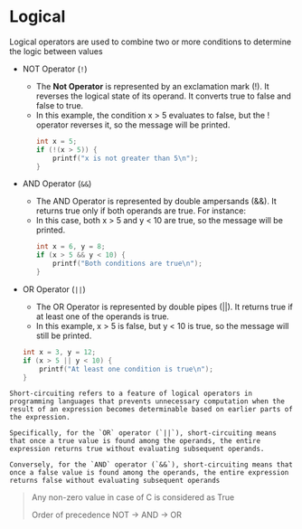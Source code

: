 # Logical
Logical operators are used to combine two or more conditions to determine the logic between values

- NOT Operator (`!`)

  - The **Not Operator** is represented by an exclamation mark (!). It reverses the logical state of its operand. It converts true to false and false to true.
  - In this example, the condition x > 5 evaluates to false, but the ! operator reverses it, so the message will be printed.
    ```c
    int x = 5;
    if (!(x > 5)) {
        printf("x is not greater than 5\n");
    }
    ```
- AND Operator (`&&`)

  - The AND Operator is represented by double ampersands (&&). It returns true only if both operands are true. For instance:
  - In this case, both x > 5 and y < 10 are true, so the message will be printed.
    ```c
    int x = 6, y = 8;
    if (x > 5 && y < 10) {
        printf("Both conditions are true\n");
    }
    ```

- OR Operator (`||`)
    - The OR Operator is represented by double pipes (||). It returns true if at least one of the operands is true.
    - In this example, x > 5 is false, but y < 10 is true, so the message will still be printed.
    ```C
    int x = 3, y = 12;
    if (x > 5 || y < 10) {
        printf("At least one condition is true\n");
    }
    ```

```admonish note title = "Short-curcuiting"
Short-circuiting refers to a feature of logical operators in programming languages that prevents unnecessary computation when the result of an expression becomes determinable based on earlier parts of the expression. 

Specifically, for the `OR` operator (`||`), short-circuiting means that once a true value is found among the operands, the entire expression returns true without evaluating subsequent operands. 

Conversely, for the `AND` operator (`&&`), short-circuiting means that once a false value is found among the operands, the entire expression returns false without evaluating subsequent operands
```

> Any non-zero value in case of C is considered as True
> 
> Order of precedence NOT -> AND -> OR